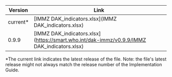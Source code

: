 

| Version | Link |
|---|---|
| current* | [IMMZ DAK_indicators.xlsx](IMMZ DAK_indicators.xlsx) |
|0.9.9 | [IMMZ DAK_indicators.xlsx](https://smart.who.int/dak-immz/v0.9.9/IMMZ DAK_indicators.xlsx)

*The current link indicates the latest release of the file. Note: the file's latest release might not always match the release number of the Implementation Guide.
